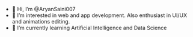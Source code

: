 - 👋 Hi, I’m @AryanSaini007
- 👀 I’m interested in web and app development. Also enthusiast in UI/UX and animations editing.
- 🌱 I’m currently learning Artificial Intelligence and Data Science

<!---
AryanSaini007/AryanSaini007 is a ✨ special ✨ repository because its `README.md` (this file) appears on your GitHub profile.
You can click the Preview link to take a look at your changes.
--->
